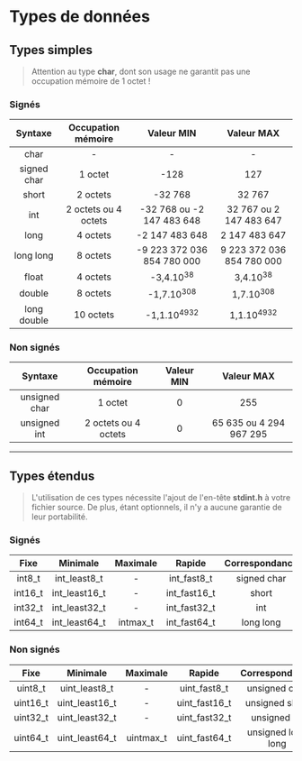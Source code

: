 # Types de données

## Types simples

> Attention au type **char**, dont son usage ne garantit pas une occupation mémoire de 1 octet !

### Signés

|Syntaxe|Occupation mémoire|Valeur MIN|Valeur MAX|
|:--:|:--:|:--:|:--:|
|char|-|-|-|
|signed char|1 octet|-128|127|
|short|2 octets|-32 768|32 767|
|int|2 octets ou 4 octets|-32 768 ou -2 147 483 648|32 767 ou 2 147 483 647|
|long|4 octets|-2 147 483 648|2 147 483 647|
|long long|8 octets|-9 223 372 036 854 780 000|9 223 372 036 854 780 000|
|float|4 octets|-3,4.10<sup>38</sup>|3,4.10<sup>38</sup>|
|double|8 octets|-1,7.10<sup>308</sup>|1,7.10<sup>308</sup>|
|long double|10 octets|-1,1.10<sup>4932</sup>|1,1.10<sup>4932</sup>|

### Non signés

|Syntaxe|Occupation mémoire|Valeur MIN|Valeur MAX|
|:--:|:--:|:--:|:--:|
|unsigned char|1 octet|0|255|
|unsigned int|2 octets ou 4 octets|0|65 635 ou 4 294 967 295|

---

## Types étendus

> L'utilisation de ces types nécessite l'ajout de l'en-tête **stdint.h** à votre fichier source. De plus, étant optionnels, il n'y a aucune garantie de leur portabilité.

### Signés

|Fixe|Minimale|Maximale|Rapide|Correspondance|
|:--:|:--:|:--:|:--:|:--:|
|int8_t|int_least8_t|-|int_fast8_t|signed char|
|int16_t|int_least16_t|-|int_fast16_t|short|
|int32_t|int_least32_t|-|int_fast32_t|int|
|int64_t|int_least64_t|intmax_t|int_fast64_t|long long|

### Non signés

|Fixe|Minimale|Maximale|Rapide|Correspondance|
|:--:|:--:|:--:|:--:|:--:|
|uint8_t|uint_least8_t|-|uint_fast8_t|unsigned char|
|uint16_t|uint_least16_t|-|uint_fast16_t|unsigned short|
|uint32_t|uint_least32_t|-|uint_fast32_t|unsigned int|
|uint64_t|uint_least64_t|uintmax_t|uint_fast64_t|unsigned long long|

